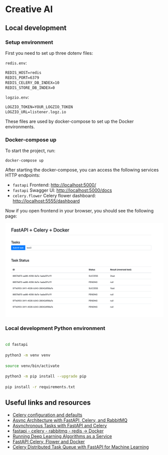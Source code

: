 # Creative AI


## Local development

### Setup environment

First you need to set up three dotenv files:

`redis.env`:

    REDIS_HOST=redis
    REDIS_PORT=6379
    REDIS_CELERY_DB_INDEX=10
    REDIS_STORE_DB_INDEX=0

`logzio.env`:

    LOGZIO_TOKEN=YOUR_LOGZIO_TOKEN
    LOGZIO_URL=listener.logz.io


These files are used by docker-compose to set up the Docker environments.


### Docker-compose up

To start the project, run:

    docker-compose up

After starting the docker-compose, you can access the following services HTTP endpoints:

- `fastapi` Frontend: [http://localhost:5000/](http://localhost:5000/)
- `fastapi` Swagger UI: [http://localhost:5000/docs](http://localhost:5000/docs)
- `celery.flower` Celery flower dashboard: [http://localhost:5555/dashboard](http://localhost:5555/dashboard)


Now if you open frontend in your browser, you should see the following page:

![Frontend](docs/frontend.png)


### Local development Python environment

```bash

cd fastapi

python3 -m venv venv
 
source venv/bin/activate

python3 -m pip install --upgrade pip

pip install -r requirements.txt

```

## Useful links and resources

- [Celery configuration and defaults](https://docs.celeryq.dev/en/stable/userguide/configuration.html)
- [Async Architecture with FastAPI, Celery, and RabbitMQ](https://medium.com/cuddle-ai/async-architecture-with-fastapi-celery-and-rabbitmq-c7d029030377)
- [Asynchronous Tasks with FastAPI and Celery](https://testdriven.io/blog/fastapi-and-celery/)
- [fastapi - celery - rabbitmq - redis -> Docker](https://github.com/karthikasasanka/fastapi-celery-redis-rabbitmq)
- [Running Deep Learning Algorithms as a Service](https://towardsdatascience.com/serving-deep-learning-algorithms-as-a-service-6aa610368fde)
- [FastAPI Celery, Flower and Docker](https://www.youtube.com/watch?v=mcX_4EvYka4)
- [Celery Distributed Task Queue with FastAPI for Machine Learning](https://github.com/katanaml/sample-apps/tree/master/11)